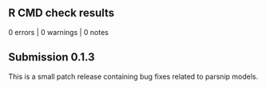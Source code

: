 ## R CMD check results

0 errors | 0 warnings | 0 notes

## Submission 0.1.3

This is a small patch release containing bug fixes related to parsnip models.

